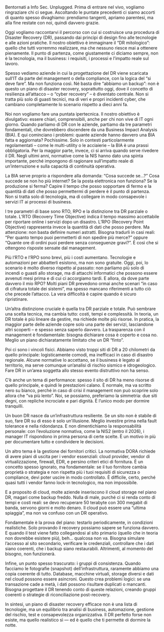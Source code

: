 Bentornati a Info Sec. Unplugged. Prima di entrare nel vivo, vogliamo ringraziare chi ci segue. Ascoltando le puntate precedenti ci siamo accorti di quanto spesso divaghiamo: prendiamo tangenti, apriamo parentesi, ma alla fine restate con noi, quindi davvero grazie.

Oggi vogliamo raccontarvi il percorso con cui si costruisce una procedura di Disaster Recovery (DR), passando dai principi di design fino alle tecnologie e alle azioni pratiche. Il nostro obiettivo è immaginare il “DR mitologico”: quello che tutti vorremmo realizzare, ma che nessuno riesce mai a ottenere pienamente.
Il punto di partenza, come giustamente ci diciamo sempre, non è la tecnologia, ma il business: i requisiti, i processi e l’impatto reale sul lavoro.

Spesso vediamo aziende in cui la progettazione del DR viene scaricata sull’IT da parte del management o della compliance, con la logica del “si deve fare”. Ma non funziona così. Né basta dire “abbiamo un backup”: non è questo un piano di disaster recovery, soprattutto oggi, dove il concetto di resilienza all’attacco – o “cyber recovery” – è diventato centrale. Non si tratta più solo di guasti tecnici, ma di veri e propri incidenti cyber, che cambiano completamente lo scenario rispetto a dieci anni fa.

Noi non vogliamo fare una puntata ipertecnica. Il nostro obiettivo è divulgativo: essere chiari, comprensibili, anche per chi non vive di IT ogni giorno.
Quando parliamo di DR con le aziende, partiamo da tre parametri fondamentali, che dovrebbero discendere da una Business Impact Analysis (BIA). E qui cominciano i problemi: quante aziende hanno davvero una BIA fatta e aggiornata? Pochissime. Solo in contesti particolarmente regolamentati – come le multi-utility o le acciaierie – la BIA è una prassi obbligatoria.
Per la maggior parte, invece, ci si arriva quando serve rivedere il DR. Negli ultimi anni, normative come la NIS hanno dato una spinta importante, perché impongono di ragionare sull’impatto reale di un’interruzione e sulla capacità di continuità operativa.

La BIA serve proprio a rispondere alla domanda: “Cosa succede se…?”
Cosa succede se non ho più internet? Se la posta elettronica non funziona? Se la produzione si ferma? Capire il tempo che posso sopportare di fermo e la quantità di dati che posso permettermi di perdere è il punto di partenza.
Non si tratta solo di tecnologia, ma di collegare in modo consapevole i servizi IT ai processi di business.

I tre parametri di base sono RTO, RPO e la distinzione tra DR parziale o totale.
L’RTO (Recovery Time Objective) indica il tempo massimo accettabile per riportare online i servizi dopo un disastro.
L’RPO (Recovery Point Objective) rappresenta invece la quantità di dati che posso perdere.
Ma attenzione: non basta definire numeri astratti. Bisogna tradurli in casi reali: “Per quanto tempo puoi permetterti di non spedire più merce?” oppure “Quante ore di ordini puoi perdere senza conseguenze gravi?”. È così che si ottengono risposte sensate dal management.

Più l’RTO e l’RPO sono brevi, più i costi aumentano. Tecnologie e automazioni per abbatterli esistono, ma non sono gratuite.
Oggi, poi, lo scenario è molto diverso rispetto al passato: non parliamo più solo di incendi o guasti allo storage, ma di attacchi informatici che possono essere avvenuti mesi prima e di cui ci accorgiamo tardi. E allora, da dove parte davvero il mio RPO?
Molti piani DR prevedono ormai anche scenari “in caso di cifratura totale dei sistemi”, ma spesso mancano riferimenti a tutto ciò che precede l’attacco. La vera difficoltà è capire quando è sicuro ripristinare.

Un’altra distinzione cruciale è quella tra DR parziale e totale. Può sembrare una scelta tecnica, ma cambia tutto: costi, tempi e complessità. In teoria, un DR totale è più lineare da gestire, ma richiede molte più risorse. In pratica, la maggior parte delle aziende copre solo una parte dei servizi, lasciandone altri scoperti – e spesso senza saperlo davvero.
La trasparenza con il management è fondamentale: bisogna dichiarare cosa è coperto e cosa no.
Meglio un piano dichiaratamente limitato che un DR “finto”.

Poi ci sono i vincoli fisici. Abbiamo visto troppi siti di DR a 20 chilometri da quello principale: logisticamente comodi, ma inefficaci in caso di disastro regionale. Alcune normative lo accettano, se il business è legato al territorio, ma serve comunque un’analisi di rischio sismico e idrogeologico.
Fare DR in un’area soggetta allo stesso evento distruttivo non ha senso.

C’è anche un tema di performance: spesso il sito di DR ha meno risorse di quello principale, e quindi le prestazioni calano. È normale, ma va scritto nero su bianco, perché in caso di crisi il management non può scoprire solo allora che “va più lento”.
Noi, se possiamo, preferiamo la simmetria: due siti degni, con repliche incrociate e pari dignità. È l’unico modo per dormire tranquilli.

Un buon DR nasce da un’infrastruttura resiliente. Se un sito non è stabile di suo, fare DR su di esso è solo un’illusione. Meglio investire prima nella fault tolerance e nella ridondanza.
E non dimentichiamo la responsabilità personale: con l’evoluzione normativa, come la NIS2 (entro il 2026), i manager IT rispondono in prima persona di certe scelte. È un motivo in più per documentare tutto e condividere le decisioni.

Un altro tema è la gestione dei fornitori critici.
La normativa DORA richiede di avere piani di uscita per i vendor essenziali: cloud provider, vendor di virtualizzazione, firewall, EDR, e persino criteri etici di fornitura. È un concetto spesso ignorato, ma fondamentale: se il tuo fornitore cambia proprietà o strategia e non rispetta più i tuoi requisiti di sicurezza o compliance, devi poter uscire in modo controllato.
È difficile, certo, perché quasi tutti i vendor fanno lock-in tecnologico, ma non impossibile.

E a proposito di cloud, molte aziende inseriscono il cloud storage nel piano DR, magari come backup freddo. Nulla di male, purché ci si renda conto di tempi e costi reali: se devo recuperare 50 terabyte con 300 megabit di banda, servono giorni e molto denaro. Il cloud può essere una “ultima spiaggia”, ma non va confuso con un DR operativo.

Fondamentale è la prova del piano: testarlo periodicamente, in condizioni realistiche.
Solo provando il recovery possiamo sapere se funziona davvero. E quando il test viene fatto collegandosi al sito primario (quello che in teoria non dovrebbe esistere più), beh… qualcosa non va.
Bisogna simulare l’accesso al sito secondario, verificare le credenziali, controllare che i dati siano coerenti, che i backup siano restaurabili. Altrimenti, al momento del bisogno, non funzionerà.

Infine, un punto spesso trascurato: i gruppi di consistenza.
Quando facciamo le fotografie (snapshot) dell’infrastruttura, raramente abbiamo una copia coerente di tutto. Database, macchine virtuali, storage diversi e dati nel cloud possono essere asincroni. Questo crea problemi logici: se una transazione cade a metà, i dati possono risultare duplicati o mancanti. Bisogna progettare il DR tenendo conto di queste relazioni, creando gruppi coerenti o strategie di riconciliazione post-recovery.

In sintesi, un piano di disaster recovery efficace non è una lista di tecnologie, ma un equilibrio tra analisi di business, automazione, gestione del rischio, test e consapevolezza organizzativa.
Il DR perfetto forse non esiste, ma quello realistico sì — ed è quello che ti permette di dormire la notte.
